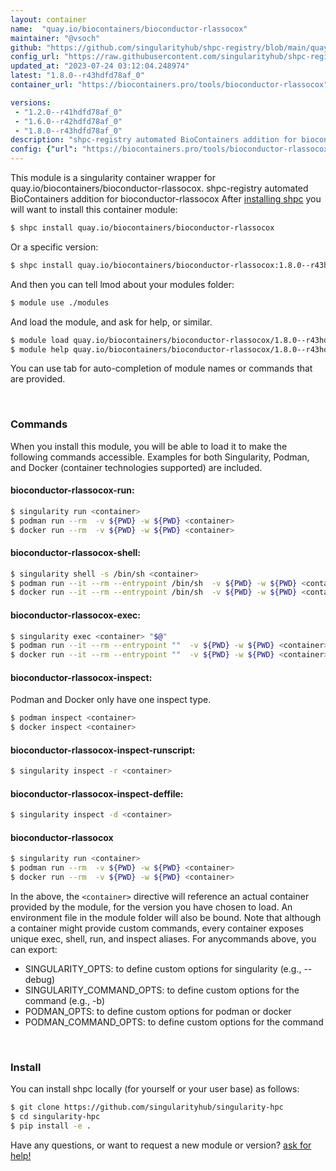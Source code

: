 ```yaml
---
layout: container
name:  "quay.io/biocontainers/bioconductor-rlassocox"
maintainer: "@vsoch"
github: "https://github.com/singularityhub/shpc-registry/blob/main/quay.io/biocontainers/bioconductor-rlassocox/container.yaml"
config_url: "https://raw.githubusercontent.com/singularityhub/shpc-registry/main/quay.io/biocontainers/bioconductor-rlassocox/container.yaml"
updated_at: "2023-07-24 03:12:04.248974"
latest: "1.8.0--r43hdfd78af_0"
container_url: "https://biocontainers.pro/tools/bioconductor-rlassocox"

versions:
 - "1.2.0--r41hdfd78af_0"
 - "1.6.0--r42hdfd78af_0"
 - "1.8.0--r43hdfd78af_0"
description: "shpc-registry automated BioContainers addition for bioconductor-rlassocox"
config: {"url": "https://biocontainers.pro/tools/bioconductor-rlassocox", "maintainer": "@vsoch", "description": "shpc-registry automated BioContainers addition for bioconductor-rlassocox", "latest": {"1.8.0--r43hdfd78af_0": "sha256:7bd7e61771a177ce28d94b626d8f15d7f4534ad94e5d2c3c6c7c76ced388b0f4"}, "tags": {"1.2.0--r41hdfd78af_0": "sha256:3b3691a76faffe0d6ed7189c9aa3f59db22571b272246c787f6beae322d226ff", "1.6.0--r42hdfd78af_0": "sha256:31aeff723653220e8a884388eb1885971621a323ab961c129b15d1373aa5734e", "1.8.0--r43hdfd78af_0": "sha256:7bd7e61771a177ce28d94b626d8f15d7f4534ad94e5d2c3c6c7c76ced388b0f4"}, "docker": "quay.io/biocontainers/bioconductor-rlassocox"}
---
```


This module is a singularity container wrapper for quay.io/biocontainers/bioconductor-rlassocox.
shpc-registry automated BioContainers addition for bioconductor-rlassocox
After [installing shpc](#install) you will want to install this container module:


```bash
$ shpc install quay.io/biocontainers/bioconductor-rlassocox
```

Or a specific version:

```bash
$ shpc install quay.io/biocontainers/bioconductor-rlassocox:1.8.0--r43hdfd78af_0
```

And then you can tell lmod about your modules folder:

```bash
$ module use ./modules
```

And load the module, and ask for help, or similar.

```bash
$ module load quay.io/biocontainers/bioconductor-rlassocox/1.8.0--r43hdfd78af_0
$ module help quay.io/biocontainers/bioconductor-rlassocox/1.8.0--r43hdfd78af_0
```

You can use tab for auto-completion of module names or commands that are provided.

<br>

### Commands

When you install this module, you will be able to load it to make the following commands accessible.
Examples for both Singularity, Podman, and Docker (container technologies supported) are included.

#### bioconductor-rlassocox-run:

```bash
$ singularity run <container>
$ podman run --rm  -v ${PWD} -w ${PWD} <container>
$ docker run --rm  -v ${PWD} -w ${PWD} <container>
```

#### bioconductor-rlassocox-shell:

```bash
$ singularity shell -s /bin/sh <container>
$ podman run --it --rm --entrypoint /bin/sh  -v ${PWD} -w ${PWD} <container>
$ docker run --it --rm --entrypoint /bin/sh  -v ${PWD} -w ${PWD} <container>
```

#### bioconductor-rlassocox-exec:

```bash
$ singularity exec <container> "$@"
$ podman run --it --rm --entrypoint ""  -v ${PWD} -w ${PWD} <container> "$@"
$ docker run --it --rm --entrypoint ""  -v ${PWD} -w ${PWD} <container> "$@"
```

#### bioconductor-rlassocox-inspect:

Podman and Docker only have one inspect type.

```bash
$ podman inspect <container>
$ docker inspect <container>
```

#### bioconductor-rlassocox-inspect-runscript:

```bash
$ singularity inspect -r <container>
```

#### bioconductor-rlassocox-inspect-deffile:

```bash
$ singularity inspect -d <container>
```



#### bioconductor-rlassocox

```bash
$ singularity run <container>
$ podman run --rm  -v ${PWD} -w ${PWD} <container>
$ docker run --rm  -v ${PWD} -w ${PWD} <container>
```


In the above, the `<container>` directive will reference an actual container provided
by the module, for the version you have chosen to load. An environment file in the
module folder will also be bound. Note that although a container
might provide custom commands, every container exposes unique exec, shell, run, and
inspect aliases. For anycommands above, you can export:

 - SINGULARITY_OPTS: to define custom options for singularity (e.g., --debug)
 - SINGULARITY_COMMAND_OPTS: to define custom options for the command (e.g., -b)
 - PODMAN_OPTS: to define custom options for podman or docker
 - PODMAN_COMMAND_OPTS: to define custom options for the command

<br>

### Install

You can install shpc locally (for yourself or your user base) as follows:

```bash
$ git clone https://github.com/singularityhub/singularity-hpc
$ cd singularity-hpc
$ pip install -e .
```

Have any questions, or want to request a new module or version? [ask for help!](https://github.com/singularityhub/singularity-hpc/issues)